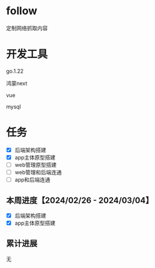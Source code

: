 # follow
定制网络抓取内容



# 开发工具

go.1.22

鸿蒙next

vue

mysql



# 任务

- [x] 后端架构搭建
- [x] app主体原型搭建
- [ ] web管理原型搭建
- [ ] web管理和后端连通
- [ ] app和后端连通

## 本周进度【2024/02/26 - 2024/03/04】

- [x] 后端架构搭建
- [x] app主体原型搭建

## 累计进展

无
